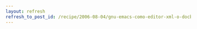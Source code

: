 ```yaml
---
layout: refresh
refresh_to_post_id: /recipe/2006-08-04/gnu-emacs-como-editor-xml-o-docbook-con-psgml.html
---
```

